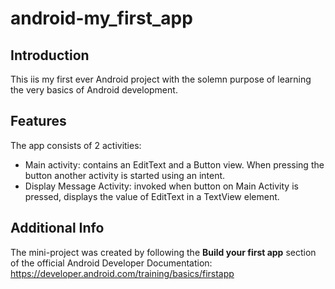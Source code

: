 # android-my_first_app

## Introduction

This iis my first ever Android project with the solemn purpose of learning the very basics of Android development.

## Features

The app consists of 2 activities:

- Main activity: contains an EditText and a Button view. When pressing the button another activity is started using an intent.
- Display Message Activity: invoked when button on Main Activity is pressed, displays the value of EditText in a TextView element.

## Additional Info

The mini-project was created by following the **Build your first app** section of the official Android Developer Documentation:
https://developer.android.com/training/basics/firstapp
